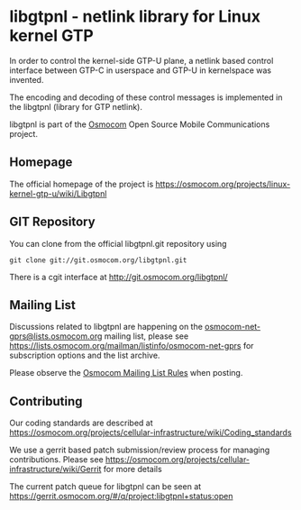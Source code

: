 # libgtpnl - netlink library for Linux kernel GTP

In order to control the kernel-side GTP-U plane, a netlink based control
interface between GTP-C in userspace and GTP-U in kernelspace was
invented.

The encoding and decoding of these control messages is implemented in
the libgtpnl (library for GTP netlink).

libgtpnl is part of the [Osmocom](https://osmocom.org/) Open Source
Mobile Communications project.

## Homepage

The official homepage of the project is
<https://osmocom.org/projects/linux-kernel-gtp-u/wiki/Libgtpnl>

GIT Repository
--------------

You can clone from the official libgtpnl.git repository using

	git clone git://git.osmocom.org/libgtpnl.git

There is a cgit interface at <http://git.osmocom.org/libgtpnl/>

Mailing List
------------

Discussions related to libgtpnl are happening on the
osmocom-net-gprs@lists.osmocom.org mailing list, please see
<https://lists.osmocom.org/mailman/listinfo/osmocom-net-gprs> for
subscription options and the list archive.

Please observe the [Osmocom Mailing List
Rules](https://osmocom.org/projects/cellular-infrastructure/wiki/Mailing_List_Rules)
when posting.

Contributing
------------

Our coding standards are described at
<https://osmocom.org/projects/cellular-infrastructure/wiki/Coding_standards>

We use a gerrit based patch submission/review process for managing
contributions.  Please see
<https://osmocom.org/projects/cellular-infrastructure/wiki/Gerrit> for
more details

The current patch queue for libgtpnl can be seen at
<https://gerrit.osmocom.org/#/q/project:libgtpnl+status:open>
